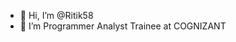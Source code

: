 - 👋 Hi, I’m @Ritik58
- 👀 I’m Programmer Analyst Trainee at COGNIZANT


<!---
Ritik58/Ritik58 is a ✨ special ✨ repository because its `README.md` (this file) appears on your GitHub profile.
You can click the Preview link to take a look at your changes.
--->
